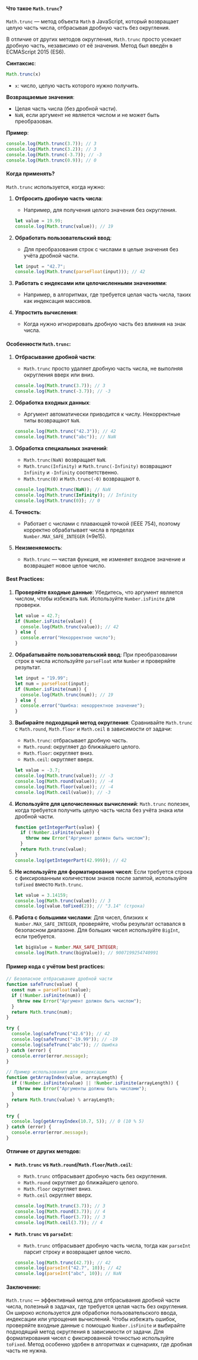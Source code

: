 #### Что такое `Math.trunc`?

`Math.trunc` — метод объекта `Math` в JavaScript, который возвращает целую часть числа, отбрасывая дробную часть без округления. 

В отличие от других методов округления, `Math.trunc` просто усекает дробную часть, независимо от её значения. Метод был введён в ECMAScript 2015 (ES6).

**Синтаксис**:

```javascript
Math.trunc(x)
```
- `x`: число, целую часть которого нужно получить.

**Возвращаемые значения**:
- Целая часть числа (без дробной части).
- `NaN`, если аргумент не является числом и не может быть преобразован.

**Пример**:

```javascript
console.log(Math.trunc(3.7)); // 3
console.log(Math.trunc(3.2)); // 3
console.log(Math.trunc(-3.7)); // -3
console.log(Math.trunc(0.9)); // 0
```

#### Когда применять?

`Math.trunc` используется, когда нужно:
1. **Отбросить дробную часть числа**:
   - Например, для получения целого значения без округления.

   ```javascript
   let value = 19.99;
   console.log(Math.trunc(value)); // 19
   ```
2. **Обработать пользовательский ввод**:
   - Для преобразования строк с числами в целые значения без учёта дробной части.

   ```javascript
   let input = "42.7";
   console.log(Math.trunc(parseFloat(input))); // 42
   ```
3. **Работать с индексами или целочисленными значениями**:
   - Например, в алгоритмах, где требуется целая часть числа, таких как индексация массивов.
4. **Упростить вычисления**:
   - Когда нужно игнорировать дробную часть без влияния на знак числа.

#### Особенности `Math.trunc`:

1. **Отбрасывание дробной части**:
   - `Math.trunc` просто удаляет дробную часть числа, не выполняя округления вверх или вниз.

   ```javascript
   console.log(Math.trunc(3.7)); // 3
   console.log(Math.trunc(-3.7)); // -3
   ```

2. **Обработка входных данных**:
   - Аргумент автоматически приводится к числу. Некорректные типы возвращают `NaN`.

   ```javascript
   console.log(Math.trunc("42.3")); // 42
   console.log(Math.trunc("abc")); // NaN
   ```

3. **Обработка специальных значений**:
   - `Math.trunc(NaN)` возвращает `NaN`.
   - `Math.trunc(Infinity)` и `Math.trunc(-Infinity)` возвращают `Infinity` и `-Infinity` соответственно.
   - `Math.trunc(0)` и `Math.trunc(-0)` возвращают `0`.
   
   ```javascript
   console.log(Math.trunc(NaN)); // NaN
   console.log(Math.trunc(Infinity)); // Infinity
   console.log(Math.trunc(0)); // 0
   ```

4. **Точность**:
   - Работает с числами с плавающей точкой (IEEE 754), поэтому корректно обрабатывает числа в пределах `Number.MAX_SAFE_INTEGER` (≈9e15).

5. **Неизменяемость**:
   - `Math.trunc` — чистая функция, не изменяет входное значение и возвращает новое целое число.

#### Best Practices:

1. **Проверяйте входные данные**:
   Убедитесь, что аргумент является числом, чтобы избежать `NaN`. Используйте `Number.isFinite` для проверки.
   
   ```javascript
   let value = 42.7;
   if (Number.isFinite(value)) {
     console.log(Math.trunc(value)); // 42
   } else {
     console.error("Некорректное число");
   }
   ```

2. **Обрабатывайте пользовательский ввод**:
   При преобразовании строк в числа используйте `parseFloat` или `Number` и проверяйте результат.

   ```javascript
   let input = "19.99";
   let num = parseFloat(input);
   if (Number.isFinite(num)) {
     console.log(Math.trunc(num)); // 19
   } else {
     console.error("Ошибка: некорректное значение");
   }
   ```

3. **Выбирайте подходящий метод округления**:
   Сравнивайте `Math.trunc` с `Math.round`, `Math.floor` и `Math.ceil` в зависимости от задачи:
   - `Math.trunc`: отбрасывает дробную часть.
   - `Math.round`: округляет до ближайшего целого.
   - `Math.floor`: округляет вниз.
   - `Math.ceil`: округляет вверх.

   ```javascript
   let value = -3.7;
   console.log(Math.trunc(value)); // -3
   console.log(Math.round(value)); // -4
   console.log(Math.floor(value)); // -4
   console.log(Math.ceil(value)); // -3
   ```

4. **Используйте для целочисленных вычислений**:
   `Math.trunc` полезен, когда требуется получить целую часть числа без учёта знака или дробной части.

   ```javascript
   function getIntegerPart(value) {
     if (!Number.isFinite(value)) {
       throw new Error("Аргумент должен быть числом");
     }
     return Math.trunc(value);
   }
   console.log(getIntegerPart(42.999)); // 42
   ```

5. **Не используйте для форматирования чисел**:
   Если требуется строка с фиксированным количеством знаков после запятой, используйте `toFixed` вместо `Math.trunc`.

   ```javascript
   let value = 3.14159;
   console.log(Math.trunc(value)); // 3
   console.log(value.toFixed(2)); // "3.14" (строка)
   ```

6. **Работа с большими числами**:
   Для чисел, близких к `Number.MAX_SAFE_INTEGER`, проверяйте, чтобы результат оставался в безопасном диапазоне. Для больших чисел используйте `BigInt`, если требуется.

   ```javascript
   let bigValue = Number.MAX_SAFE_INTEGER;
   console.log(Math.trunc(bigValue)); // 9007199254740991
   ```

#### Пример кода с учётом best practices:

```javascript
// Безопасное отбрасывание дробной части
function safeTrunc(value) {
  const num = parseFloat(value);
  if (!Number.isFinite(num)) {
    throw new Error("Аргумент должен быть числом");
  }
  return Math.trunc(num);
}

try {
  console.log(safeTrunc("42.6")); // 42
  console.log(safeTrunc("-19.99")); // -19
  console.log(safeTrunc("abc")); // Ошибка
} catch (error) {
  console.error(error.message);
}

// Пример использования для индексации
function getArrayIndex(value, arrayLength) {
  if (!Number.isFinite(value) || !Number.isFinite(arrayLength)) {
    throw new Error("Аргументы должны быть числами");
  }
  return Math.trunc(value) % arrayLength;
}

try {
  console.log(getArrayIndex(10.7, 5)); // 0 (10 % 5)
} catch (error) {
  console.error(error.message);
}
```

#### Отличие от других методов:

- **`Math.trunc` vs `Math.round`/`Math.floor`/`Math.ceil`**:
  - `Math.trunc` отбрасывает дробную часть без округления.
  - `Math.round` округляет до ближайшего целого.
  - `Math.floor` округляет вниз.
  - `Math.ceil` округляет вверх.

  ```javascript
  console.log(Math.trunc(3.7)); // 3
  console.log(Math.round(3.7)); // 4
  console.log(Math.floor(3.7)); // 3
  console.log(Math.ceil(3.7)); // 4
  ```
- **`Math.trunc` vs `parseInt`**:
  - `Math.trunc` отбрасывает дробную часть числа, тогда как `parseInt` парсит строку и возвращает целое число.

  ```javascript
  console.log(Math.trunc(42.7)); // 42
  console.log(parseInt("42.7", 10)); // 42
  console.log(parseInt("abc", 10)); // NaN
  ```

#### Заключение:

`Math.trunc` — эффективный метод для отбрасывания дробной части числа, полезный в задачах, где требуется целая часть без округления. Он широко используется для обработки пользовательского ввода, индексации или упрощения вычислений. Чтобы избежать ошибок, проверяйте входные данные с помощью `Number.isFinite` и выбирайте подходящий метод округления в зависимости от задачи. Для форматирования чисел с фиксированной точностью используйте `toFixed`. Метод особенно удобен в алгоритмах и сценариях, где дробная часть не нужна.